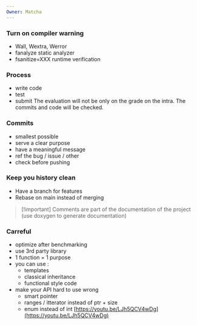 ```yaml
---
Owner: Matcha
---
```

### Turn on compiler warning
- Wall, Wextra, Werror
- fanalyze static analyzer
- fsanitize=XXX runtime verification
### Process
- write code
- test
- submit
The evaluation will not be only on the grade on the intra. The commits and code will be checked.
### Commits
- smallest possible
- serve a clear purpose
- have a meaningful message
- ref the bug / issue / other
- check before pushing
### Keep you history clean
- Have a branch for features
- Rebase on main instead of merging

> [!important] Comments are part of the documentation of the project (use doxygen to generate documentation)
  
### Carreful
- optimize after benchmarking
- use 3rd party library
- 1 function = 1 purpose
- you can use :
    - templates
    - classical inheritance
    - functional style code
- make your API hard to use wrong
    - smart pointer
    - ranges / itterator instead of ptr + size
    - enum instead of int
[https://youtu.be/LJh5QCV4wDg](https://youtu.be/LJh5QCV4wDg)